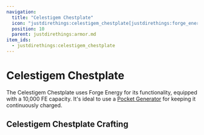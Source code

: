 ```yaml
---
navigation:
  title: "Celestigem Chestplate"
  icon: "justdirethings:celestigem_chestplate[justdirethings:forge_energy=10000]"
  position: 10
  parent: justdirethings:armor.md
item_ids:
  - justdirethings:celestigem_chestplate
---
```


# Celestigem Chestplate

The Celestigem Chestplate uses Forge Energy for its functionality, equipped with a 10,000 FE capacity. It's ideal to use a [Pocket Generator](./item_pocket_generator.md) for keeping it continuously charged.

## Celestigem Chestplate Crafting



<Recipe id="justdirethings:celestigem_chestplate" />

